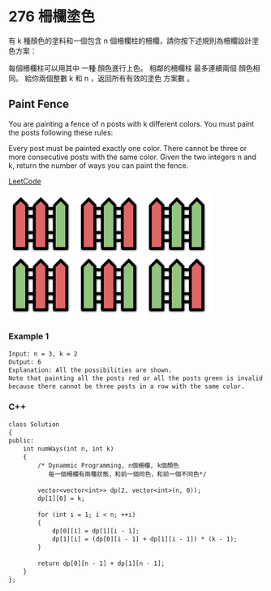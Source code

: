 # 276 柵欄塗色

有 k 種顏色的塗料和一個包含 n 個柵欄柱的柵欄，請你按下述規則為柵欄設計塗色方案：

每個柵欄柱可以用其中 一種 顏色進行上色。
相鄰的柵欄柱 最多連續兩個 顏色相同。
給你兩個整數 k 和 n ，返回所有有效的塗色 方案數 。

## Paint Fence

You are painting a fence of n posts with k different colors. You must paint the posts following these rules:

Every post must be painted exactly one color.
There cannot be three or more consecutive posts with the same color.
Given the two integers n and k, return the number of ways you can paint the fence.

[LeetCode](https://leetcode-cn.com/paint-fence/)

<img src="img/276.png" width = "400"/>

### Example 1
```
Input: n = 3, k = 2
Output: 6
Explanation: All the possibilities are shown.
Note that painting all the posts red or all the posts green is invalid because there cannot be three posts in a row with the same color.
```

### C++ 

```
class Solution
{
public:
    int numWays(int n, int k)
    {
        /* Dynammic Programming, n個柵欄, k個顏色
           每一個柵欄有兩種狀態，和前一個同色，和前一個不同色*/

        vector<vector<int>> dp(2, vector<int>(n, 0));
        dp[1][0] = k;

        for (int i = 1; i < n; ++i)
        {
            dp[0][i] = dp[1][i - 1];
            dp[1][i] = (dp[0][i - 1] + dp[1][i - 1]) * (k - 1);
        }

        return dp[0][n - 1] + dp[1][n - 1];
    }
};
```

